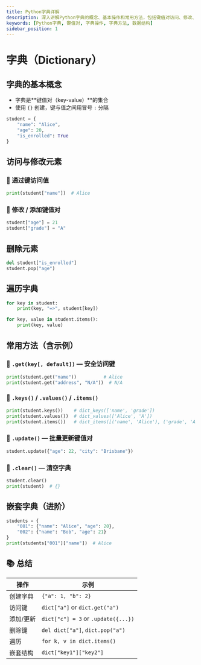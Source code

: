 ```yaml
---
title: Python字典详解
description: 深入讲解Python字典的概念、基本操作和常用方法，包括键值对访问、修改、删除、遍历等操作，以及字典的高级应用场景。
keywords: [Python字典, 键值对, 字典操作, 字典方法, 数据结构]
sidebar_position: 1
---
```

# 字典（Dictionary）

## 字典的基本概念

- 字典是**键值对（key-value）**的集合
- 使用 `{}` 创建，键与值之间用冒号 `:` 分隔

```python
student = {
    "name": "Alice",
    "age": 20,
    "is_enrolled": True
}
```

## 访问与修改元素

### 📌 通过键访问值

```python
print(student["name"])  # Alice
```

### 📌 修改 / 添加键值对

```python
student["age"] = 21
student["grade"] = "A"
```

## 删除元素

```python
del student["is_enrolled"]
student.pop("age")
```

## 遍历字典

```python
for key in student:
    print(key, "=>", student[key])
```

```python
for key, value in student.items():
    print(key, value)
```

## 常用方法（含示例）

### 🔹 `.get(key[, default])` — 安全访问键

```python
print(student.get("name"))          # Alice
print(student.get("address", "N/A"))  # N/A
```

### 🔹 `.keys()` / `.values()` / `.items()`

```python
print(student.keys())    # dict_keys(['name', 'grade'])
print(student.values())  # dict_values(['Alice', 'A'])
print(student.items())   # dict_items([('name', 'Alice'), ('grade', 'A')])
```

### 🔹 `.update()` — 批量更新键值对

```python
student.update({"age": 22, "city": "Brisbane"})
```

### 🔹 `.clear()` — 清空字典

```python
student.clear()
print(student)  # {}
```

## 嵌套字典（进阶）

```python
students = {
    "001": {"name": "Alice", "age": 20},
    "002": {"name": "Bob", "age": 21}
}
print(students["001"]["name"])  # Alice
```

## 📚 总结

| 操作 | 示例 |
| --- | --- |
| 创建字典 | `{"a": 1, "b": 2}` |
| 访问键 | `dict["a"]` or `dict.get("a")` |
| 添加/更新 | `dict["c"] = 3` or `.update({...})` |
| 删除键 | `del dict["a"]`, `dict.pop("a")` |
| 遍历 | `for k, v in dict.items()` |
| 嵌套结构 | `dict["key1"]["key2"]` |

